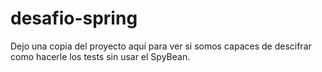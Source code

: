 # desafio-spring

Dejo una copia del proyecto aquí para ver si somos capaces de descifrar como hacerle los tests sin usar el SpyBean.
